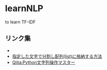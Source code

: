 # learnNLP
to learn TF-IDF
## リンク集
- 
- [指定した文字で分割し配列(list)に格納する方法](http://qq2q.biz/Actm)  
- [Qiita:Python文字列操作マスター](http://qiita.com/tomotaka_ito/items/594ee1396cf982ba9887)

